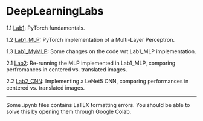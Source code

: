 # DeepLearningLabs

1.1 [Lab1](Lab1.ipynb): PyTorch fundamentals.

1.2 [Lab1_MLP](Lab1_MLP.ipynb): PyTorch implementation of a Multi-Layer Perceptron.

1.3 [Lab1_MyMLP](Lab1_MyMLP.ipynb): Some changes on the code wrt Lab1_MLP implementation.

2.1 [Lab2](Lab2.ipynb): Re-running the MLP implemented in Lab1_MLP, comparing perfromances in centered vs. translated images.

2.2 [Lab2_CNN](LAB2_CNN.ipynb): Implementing a LeNet5 CNN, comparing performances in centered vs. translated images.


-----------

Some .ipynb files contains LaTEX formatting errors. You should be able to solve this by opening them through Google Colab.
